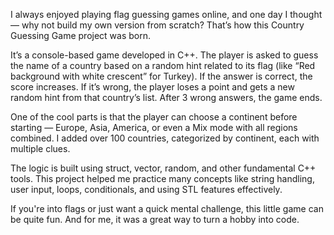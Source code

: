 I always enjoyed playing flag guessing games online, and one day I thought — why not build my own version from scratch? That’s how this Country Guessing Game project was born.

It’s a console-based game developed in C++. The player is asked to guess the name of a country based on a random hint related to its flag (like “Red background with white crescent” for Turkey). If the answer is correct, the score increases. If it’s wrong, the player loses a point and gets a new random hint from that country’s list. After 3 wrong answers, the game ends.

One of the cool parts is that the player can choose a continent before starting — Europe, Asia, America, or even a Mix mode with all regions combined. I added over 100 countries, categorized by continent, each with multiple clues.

The logic is built using struct, vector, random, and other fundamental C++ tools. This project helped me practice many concepts like string handling, user input, loops, conditionals, and using STL features effectively.

If you're into flags or just want a quick mental challenge, this little game can be quite fun. And for me, it was a great way to turn a hobby into code.
